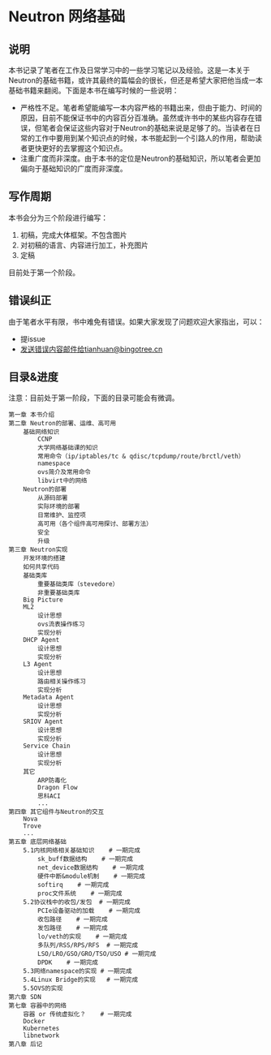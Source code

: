 # Neutron 网络基础

## 说明

本书记录了笔者在工作及日常学习中的一些学习笔记以及经验。这是一本关于Neutron的基础书籍，或许其最终的篇幅会的很长，但还是希望大家把他当成一本基础书籍来翻阅。下面是本书在编写时候的一些说明：

* 严格性不足。笔者希望能编写一本内容严格的书籍出来，但由于能力、时间的原因，目前不能保证书中的内容百分百准确。虽然或许书中的某些内容存在错误，但笔者会保证这些内容对于Neutron的基础来说是足够了的。当读者在日常的工作中要用到某个知识点的时候，本书能起到一个引路人的作用，帮助读者更快更好的去掌握这个知识点。
* 注重广度而非深度。由于本书的定位是Neutron的基础知识，所以笔者会更加偏向于基础知识的广度而非深度。

## 写作周期

本书会分为三个阶段进行编写：

1. 初稿，完成大体框架。不包含图片
2. 对初稿的语言、内容进行加工，补充图片
3. 定稿

目前处于第一个阶段。

## 错误纠正

由于笔者水平有限，书中难免有错误。如果大家发现了问题欢迎大家指出，可以：

* 提issue
* 发送错误内容邮件给tianhuan@bingotree.cn

## 目录&进度

注意：目前处于第一阶段，下面的目录可能会有微调。

```
第一章 本书介绍
第二章 Neutron的部署、运维、高可用
    基础网络知识
        CCNP
        大学网络基础课的知识
        常用命令（ip/iptables/tc & qdisc/tcpdump/route/brctl/veth）
        namespace
        ovs简介及常用命令
        libvirt中的网络
    Neutron的部署
        从源码部署
        实际环境的部署
        日常维护、监控项
        高可用（各个组件高可用探讨、部署方法）
        安全
        升级
第三章 Neutron实现
    开发环境的搭建
    如何共享代码
    基础类库
        重要基础类库（stevedore）
        非重要基础类库
    Big Picture
    ML2
        设计思想
        ovs流表操作练习
        实现分析
    DHCP Agent
        设计思想
        实现分析
    L3 Agent
        设计思想
        路由相关操作练习
        实现分析
    Metadata Agent
        设计思想
        实现分析
    SRIOV Agent
        设计思想
        实现分析
    Service Chain
        设计思想
        实现分析
    其它
        ARP防毒化
        Dragon Flow
        思科ACI
        ...
第四章 其它组件与Neutron的交互
    Nova
    Trove
    ...
第五章 底层网络基础
    5.1内核网络相关基础知识    # 一期完成
        sk_buff数据结构    # 一期完成
        net_device数据结构    # 一期完成
        硬件中断&module机制    # 一期完成
        softirq    # 一期完成
        proc文件系统    # 一期完成
    5.2协议栈中的收包/发包  # 一期完成
        PCIe设备驱动的加载    # 一期完成
        收包路径    # 一期完成
        发包路径    # 一期完成
        lo/veth的实现    # 一期完成
        多队列/RSS/RPS/RFS  # 一期完成
        LSO/LRO/GSO/GRO/TSO/USO # 一期完成
        DPDK    # 一期完成
    5.3网络namespace的实现 # 一期完成
    5.4Linux Bridge的实现   # 一期完成
    5.5OVS的实现
第六章 SDN
第七章 容器中的网络
    容器 or 传统虚拟化？    # 一期完成
    Docker
    Kubernetes
    libnetwork
第八章 后记
```

